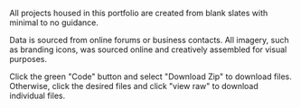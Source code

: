 All projects housed in this portfolio are created from blank slates with minimal to no guidance. 

Data is sourced from online forums or business contacts. All imagery, such as branding icons, was sourced online and creatively assembled for visual purposes.

Click the green "Code" button and select "Download Zip" to download files. Otherwise, click the desired files and click "view raw" to download individual files.
